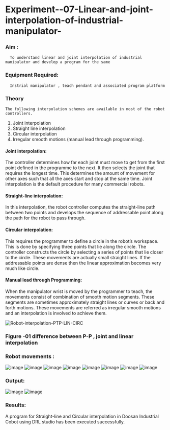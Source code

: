 # Experiment--07-Linear-and-joint-interpolation-of-industrial-manipulator-

### Aim :
      To understand linear and joint interpolation of industrial manipulator and develop a program for the same 
      
### Equipment Required: 
      Instrial manipulator , teach pendant and associated program platform 
      
### Theory 
    The following interpolation schemes are available in most of the robot controllers.
1. Joint interpolation
2. Straight line interpolation
3. Circular interpolation
4. Irregular smooth motions (manual lead through programming).
#### Joint interpolation: 
The controller determines how far each joint must move to get from the first point defined in the programme to the next. It then selects the joint that
requires the longest time. This determines the amount of movement for other axes such that all the axes start and stop at the same time. Joint interpolation is the default procedure for many commercial robots.

#### Straight-line interpolation: 
In this interpolation, the robot controller computes the straight-line path between two points and develops the sequence of addressable point along the path for the robot to pass through.

#### Circular interpolation: 
This requires the programmer to define a circle in the
robot’s workspace. This is done by specifying three points that lie along the circle. The controller constructs the circle by selecting a series of points that lie closer to the circle. These movements are actually small straight lines. If the addressable points are dense then the linear approximation becomes very much like circle.


#### Manual lead through Programming: 
When the manipulator wrist is moved by the programmer to teach, the movements consist of combination of smooth motion segments. These segments are sometimes approximately straight lines or curves or back and forth motions. These movements are referred as irregular smooth motions and an interpolation is involved to achieve them.




![Robot-interpolation-PTP-LIN-CIRC](https://user-images.githubusercontent.com/36288975/201615171-d0886aaa-8220-4b0c-8a1d-3d8a5c69c76a.png)

### Figure -01 difference between P-P , joint and linear interpolation 

### Robot movements :
![image](https://user-images.githubusercontent.com/75413726/206203866-700afbef-718e-43a8-bd82-e0c474e552fd.png)
![image](https://user-images.githubusercontent.com/75413726/206203895-bbc5c953-fc21-43dd-805e-d78d753b6d46.png)
![image](https://user-images.githubusercontent.com/75413726/206203948-9db6677c-41fd-474b-ba18-209692350187.png)
![image](https://user-images.githubusercontent.com/75413726/206203991-0a721805-6cb7-4e11-87a4-d7c5d76659eb.png)
![image](https://user-images.githubusercontent.com/75413726/206204078-c31eb0c4-503b-4af2-8964-ca521260e821.png)
![image](https://user-images.githubusercontent.com/75413726/206204111-1ef8ea55-fb83-4fe0-a79b-7e68dcd00f34.png)
![image](https://user-images.githubusercontent.com/75413726/206204155-29f970f7-7569-4d91-9703-3d4c1a19bedc.png)
![image](https://user-images.githubusercontent.com/75413726/206204214-762c54ee-78fb-4621-b2b4-e5d6df04910d.png)

### Output:
![image](https://user-images.githubusercontent.com/75413726/206204280-188f36e0-3c92-49d0-be19-91018120ac78.png)
![image](https://user-images.githubusercontent.com/75413726/206204482-0b24b6da-0046-4c62-a723-59611377cc75.png)

### Results:  

A program for Straight-line and Circular interpolation in Doosan Industrial Cobot using DRL studio has been executed successfully.
